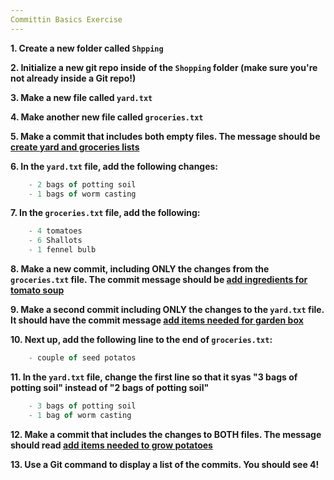 ```yaml
---
Committin Basics Exercise
---
```



**1. Create a new folder called `Shpping`**


**2. Initialize a new git repo inside of the `Shopping` folder (make sure you're not already inside a Git repo!)**


**3. Make a new file called `yard.txt`**


**4. Make another new file called `groceries.txt`**


**5. Make a commit that includes both empty files. The message should be [create yard and groceries lists]()**


**6. In the `yard.txt` file, add the following changes:**
``` js
	- 2 bags of potting soil
	- 1 bags of worm casting
```


**7. In the `groceries.txt` file, add the following:**
``` js
	- 4 tomatoes
	- 6 Shallots
	- 1 fennel bulb
```


**8. Make a new commit, including ONLY the changes from the `groceries.txt` file. The commit message should be [add ingredients for tomato soup]()**


**9. Make a second commit including  ONLY the changes to the `yard.txt` file. It should have the commit message [add items needed for garden box]()**


**10. Next up, add the following line to the end of `groceries.txt`:**
``` js
	- couple of seed potatos
```


**11. In the `yard.txt` file, change the first line so that it syas "3 bags of potting soil" instead of "2 bags of potting soil"**
``` js
	- 3 bags of potting soil
	- 1 bag of worm casting
```


**12. Make a commit that includes the changes to BOTH files. The message should read [add items needed to grow potatoes]()**


**13. Use a Git command to display a list of the commits. You should see 4!**

